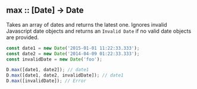 ## max :: [Date] -> Date

Takes an array of dates and returns the latest one. Ignores invalid Javascript date objects and returns
an `Invalid Date` if no valid date objects are provided.

```js
const date1 = new Date('2015-01-01 11:22:33.333');
const date2 = new Date('2014-04-09 01:22:33.333');
const invalidDate = new Date('foo');

D.max([date1, date2]); // date1
D.max([date1, date2, invalidDate]); // date1
D.max([invalidDate]); // Error
```
